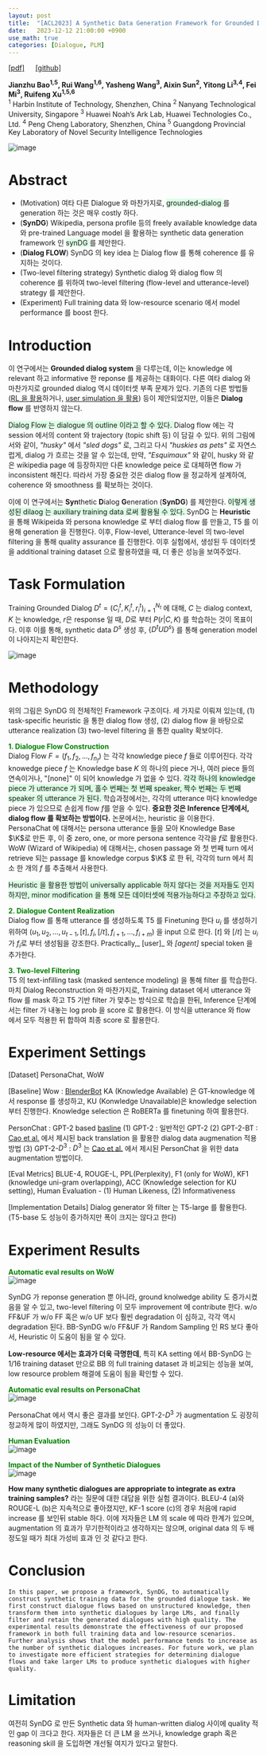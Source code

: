 ```yaml
---
layout: post
title:  "[ACL2023] A Synthetic Data Generation Framework for Grounded Dialogues"
date:   2023-12-12 21:00:00 +0900
use_math: true
categories: [Dialogue, PLM]
---
```


[[pdf]](https://aclanthology.org/2023.acl-long.608v2.pdf) &emsp;
[[github]](https://github.com/HITSZ-HLT/SynDG)

**Jianzhu Bao<sup>1,5</sup>, Rui Wang<sup>1,6</sup>, Yasheng Wang<sup>3</sup>, Aixin Sun<sup>2</sup>, Yitong Li<sup>3,4</sup>, Fei Mi<sup>3</sup>, Ruifeng Xu<sup>1,5,6</sup>**
<br><sup>1</sup> Harbin Institute of Technology, Shenzhen, China <sup>2</sup> Nanyang Technological University, Singapore <sup>3</sup> Huawei Noah’s Ark Lab, Huawei Technologies Co., Ltd. <sup>4</sup> Peng Cheng Laboratory, Shenzhen, China <sup>5</sup> Guangdong Provincial Key Laboratory of Novel Security Intelligence Technologies
 &emsp;

![image](https://github.com/yong1-kim/yong1-kim.github.io/assets/42200027/478020be-925e-4d43-bcc9-d032a09fc3e3)

# Abstract
- (Motivation) 여타 다른 Dialogue 와 마찬가지로, <span style='background-color: #dcffe4'> grounded-dialog </span>를 generation 하는 것은 매우 costly 하다.
- (**SynDG**) Wikipedia, persona profile 등의 freely available knowledge data 와 pre-trained Language model 을 활용하는 synthetic data generation framework 인 <span style='background-color: #dcffe4'> synDG </span>를 제안한다.
- (**Dialog FLOW**) SynDG 의 key idea 는 Dialog flow 를 통해 coherence 를 유지하는 것이다.
- (Two-level filtering strategy) Synthetic dialog 와 dialog flow 의 coherence 를 위하여 two-level filtering (flow-level and utterance-level) strategy 를 제안한다.
- (Experiment) Full training data 와 low-resource scenario 에서 model performance 를 boost 한다.

# Introduction
이 연구에서는 **Grounded dialog system** 을 다루는데, 이는 knowledge 에 relevant 하고 informative 한 reponse 를 제공하는 대화이다. 
다른 여타 dialog 와 마찬가지로 grounded dialog 역시 데이터셋 부족 문제가 있다.
기존의 다른 방법들 ([RL 을 활용](https://aclanthology.org/2022.sigdial-1.3/)하거나, [user simulation 을 활용](https://aclanthology.org/2022.sigdial-1.21/)) 등이 제안되었지만, 이들은 **Dialog flow** 를 반영하지 않는다.

<span style='background-color: #dcffe4'> Dialog Flow 는 dialogue 의 outline 이라고 할 수 있다. </span> 
Dialog flow 에는 각 session 에서의 content 와 trajectory (topic shift 등) 이 담길 수 있다.
위의 그림에서와 같이, _"husky"_ 에서 _"sled dogs"_ 로, 그리고 다시 _"huskies as pets"_ 로 자연스럽게, dialog 가 흐르는 것을 알 수 있는데, 만약, _"Esquimaux"_ 와 같이, husky 와 같은 wikipedia page 에 등장하지만 다른 knowledge peice 로 대체하면 flow 가 inconsistent 해진다. 
따라서 가장 중요한 것은 dialog flow 을 정교하게 설계하여, coherence 와 smoothness 를 확보하는 것이다.

이에 이 연구에서는 **Syn**thetic **D**ialog **G**eneration (**SynDG**) 를 제안한다.
<span style='background-color: #dcffe4'> 이렇게 생성된 dilaog 는 auxiliary training data 로써 활용될 수 있다. </span>
SynDG 는 **Heuristic** 을 통해 Wikipeida 와 persona knowledge 로 부터 dialog flow 를 만들고, T5 를 이용해 generation 을 진행한다.
이후, Flow-level, Utterance-level 의 two-level filtering 을 통해 quality assurance 를 진행한다.
이후 실험에서, 생성된 두 데이터셋을 additional training dataset 으로 활용하였을 때, 더 좋은 성능을 보여주었다.

# Task Formulation

Training Grounded Dialog $D^t = (C^t_i,K^t_i,r^t_i )^{N_t}_{i=1}$ 에 대해, $C$ 는 dialog context, $K$ 는 knowledge, $r$은 response 일 때, $D$로 부터 $P(r|C,K)$ 를 학습하는 것이 목표이다. 
이후 이를 통해, synthetic data $D^s$ 생성 후, $\{D^t U D^s \}$ 를 통해 generation model 이 나아지는지 확인한다.

![image](https://github.com/yong1-kim/yong1-kim.github.io/assets/42200027/c7fcbe86-08cb-4a00-8da7-4ca413b756cd)

# Methodology
위의 그림은 SynDG 의 전체적인 Framework 구조이다. 
세 가지로 이뤄져 있는데, (1) task-specific heuristic 을 통한 dialog flow 생성, (2) dialog flow 을 바탕으로 utterance realization (3) two-level filtering 을 통한 quality 확보이다.

<span style='color:green;font-weight:bold'> 1. Dialogue Flow Construction </span>
<br>
Dialog Flow $F=(f_1,f_2,...,f_{n_f} )$ 는 각각 knowledge piece $f$ 들로 이루어진다.
각각 knowedge piece $f$ 는 Knowledge base $K$ 의 하나의 piece 거나, 여러 piece 들의 연속이거나, "[none]" 이 되어 knowledge 가 없을 수 있다.
<span style='background-color: #dcffe4'> 각각 하나의 knowledge piece 가 utterance 가 되며, 홀수 번째는 첫 번째 speaker, 짝수 번째는 두 번째 speaker 의 utterance 가 된다. </span>
학습과정에서는, 각각의 utterance 마다 knowledge piece 가 있으므로 손쉽게 flow $f$를 얻을 수 있다.
**중요한 것은 Inference 단계에서, dialog flow 를 확보하는 방법이다.**
논문에서는, heuristic 을 이용한다.
PersonaChat 에 대해서는 persona utterance 들을 모아 Knowledge Base $\K$로 만든 후, 이 중 zero, one, or more persona sentence 각각을 $f$로 활용한다.
WoW (Wizard of Wikipedia) 에 대해서는, chosen passage 와 첫 번째 turn 에서 retrieve 되는 passage 를 knowledge corpus $\K$ 로 한 뒤, 각각의 turn 에서 최소 한 개의 $f$ 를 추출해서 사용한다.

<span style='background-color: #dcffe4'> Heuristic 을 활용한 방법이 universally applicable 하지 않다는 것을 저자들도 인지하지만, minor modification 을 통해 모든 데이터셋에 적용가능하다고 주장하고 있다. </span>

<span style='color:green;font-weight:bold'> 2.  Dialogue Content Realization </span>
<br>
Dialog flow 를 통해 utterance 를 생성하도록 T5 를 Finetuning 한다
$u_i$ 를 생성하기 위하여 $(u_1, u_2, ..., u_{t-1},[t],f_i,[/t],f_{i+1},...,f_{i+m})$ 을 input 으로 한다. $[t]$ 와 $[/t]$ 는 $u_i$ 가 $f_i$로 부터 생성됨을 강조한다.
Practically,_ [user]_ 와 _[agent]_ special token 을 추가한다.


<span style='color:green;font-weight:bold'> 3. Two-level Filtering </span>
<br>
T5 의 text-infilling task (masked sentence modeling) 을 통해 filter 를 학습한다. 마치 Dialog Reconstruction 와 마찬가지로, Training dataset 에서 utterance 와 flow 를 mask 하고 T5 기반 filter 가 맞추는 방식으로 학습을 한뒤, Inference 단계에서는 filter 가 내놓는 log prob 을 score 로 활용한다.
이 방식을 utterance 와 flow 에서 모두 적용한 뒤 합하여 최종 score 로 활용한다.

# Experiment Settings
[Dataset]
PersonaChat, WoW

[Baseline]
Wow : [BlenderBot](https://aclanthology.org/2021.eacl-main.24/)
KA (Knowledge Available) 은 GT-knowledge 에서 response 를 생성하고, KU (Konwledge Unavailable)은 knowledge selection 부터 진행한다. Knowledge selection 은 RoBERTa 를 finetuning 하여 활용한다.

PersonChat : GPT-2 based [basline](https://aclanthology.org/2022.acl-long.550/)
(1) GPT-2 : 일반적인 GPT-2
(2) GPT-2-BT : [Cao et al.](https://aclanthology.org/2022.acl-long.550/) 에서 제시된 back translation 을 활용한 dialog data augmenation 적용 방법
(3) GPT-2-$D^3$ : $D^3$ 는 [Cao et al.](https://aclanthology.org/2022.acl-long.550/) 에서 제시된 PersonChat 을 위한 data augmentation 방법이다.

[Eval Metrics]
BLUE-4, ROUGE-L, PPL(Perplexity), F1 (only for WoW), KF1 (knowledge uni-gram overlapping), ACC (Knowledge selection for KU setting), Human Evaluation - (1) Human Likeness, (2) Informativeness

[Implementation Details]
Dialog generator 와 filter 는 T5-large 를 활용한다. (T5-base 도 성능이 증가하지만 폭이 크지는 않다고 한다)

# Experiment Results
<span style='color:green;font-weight:bold'> Automatic eval results on WoW </span>
<br>
![image](https://github.com/yong1-kim/yong1-kim.github.io/assets/42200027/7b40151b-70c4-4c18-91bb-a94a9906eb98)

SynDG 가 reponse generation 뿐 아니라, ground knolwedge ability 도 증가시켰음을 알 수 있고, two-level filtering 이 모두 improvement 에 contribute 한다. w/o FF&UF 가 w/o FF 혹은 w/o UF 보다 훨씬 degradation 이 심하고, 각각 역시 degradation 된다.
BB-SynDG w/o FF&UF 가 Random Sampling 인 RS 보다 좋아서, Heuristic 이 도움이 됨을 알 수 있다.

**Low-resource 에서는 효과가 더욱 극명한데**, 특히 KA setting 에서 BB-SynDG 는 1/16 training dataset 만으로 BB 의 full training dataset 과 비교되는 성능을 보여, low resource problem 해결에 도움이 됨을 확인할 수 있다. 

<span style='color:green;font-weight:bold'> Automatic eval results on PersonaChat </span>
<br>
![image](https://github.com/yong1-kim/yong1-kim.github.io/assets/42200027/8184c88c-d8d4-49ff-9370-43199b518ade)

PersonaChat 에서 역시 좋은 결과를 보인다. GPT-2-$D^3$ 가 augmentation 도 굉장히 정교하게 많이 하였지만, 그래도 SynDG 의 성능이 더 좋았다.

<span style='color:green;font-weight:bold'> Human Evaluation </span>
<br>
![image](https://github.com/yong1-kim/yong1-kim.github.io/assets/42200027/ccf2e4e2-8eba-44c0-898a-e3f68c9c0dbd)

<span style='color:green;font-weight:bold'> Impact of the Number of Synthetic Dialogues </span>
<br>
![image](https://github.com/yong1-kim/yong1-kim.github.io/assets/42200027/def5f63f-1749-4b2d-931c-1a78db5fa04a)

**How many synthetic dialogues are appropriate to integrate as extra training samples?** 라는 질문에 대한 대답을 위한 실험 결과이다.
BLEU-4 (a)와 ROUGE-L (b)은 지속적으로 좋아졌지만, KF-1 score (c)의 경우 처음에 rapid increase 를 보인뒤 stable 하다.
이에 저자들은 LM 의 scale 에 따라 한계가 있으며, augmentation 의 효과가 무기한적이라고 생각하지는 않으며, original data 의 두 배 정도일 때가 최대 가성비 효과 인 것 같다고 한다.

# Conclusion
```
In this paper, we propose a framework, SynDG, to automatically construct synthetic training data for the grounded dialogue task. We first construct dialogue flows based on unstructured knowledge, then transform them into synthetic dialogues by large LMs, and finally filter and retain the generated dialogues with high quality. The experimental results demonstrate the effectiveness of our proposed framework in both full training data and low-resource scenarios. Further analysis shows that the model performance tends to increase as the number of synthetic dialogues increases. For future work, we plan to investigate more efficient strategies for determining dialogue flows and take larger LMs to produce synthetic dialogues with higher quality.
```

# Limitation
여전히 SynDG 로 만든 Synthetic data 와 human-written dialog 사이에 quality 적인 gap 이 크다고 한다. 저자들은 더 큰 LM 을 쓰거나, knowledge graph 혹은 reasoning skill 을 도입하면 개선될 여지가 있다고 말한다. 
